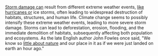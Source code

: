 
[Storm damage can](1/3/2/2/3/3/.Storm%20Damage) result from different extreme weather events, [like hurricanes or](1/3/2/3/3/3/.Coriolis%20Effect) ice storms, often leading to widespread destruction of habitats, structures, and human life. Climate change seems to possibly intensify these extreme weather events, leading to more severe storm damage. Storms can lead to deforestation, erosion, flooding, and the immediate demolition of habitats, subsequently affecting both population and ecosystems. As the late English author John Fowles once said, "We know so [little about nature](1/3/1/3/2/.Ecology) and our place in it as if we were just landed on earth an hour ago."

